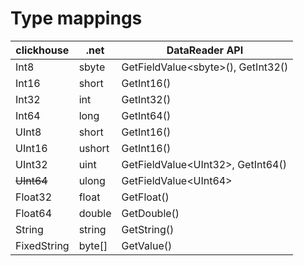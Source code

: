 ﻿# Type mappings
| clickhouse | .net | DataReader API |
|---|---|---|
| Int8 | sbyte | GetFieldValue\<sbyte\>(), GetInt32()|
| Int16 | short | GetInt16()|
| Int32 | int | GetInt32()|
| Int64 | long | GetInt64()|
| UInt8 | short | GetInt16()|
| UInt16| ushort | GetInt16()|
| UInt32| uint | GetFieldValue\<UInt32\>, GetInt64()|
|~~UInt64~~| ulong | GetFieldValue\<UInt64\>|
| Float32 | float | GetFloat()|
| Float64 | double | GetDouble()|
| String | string | GetString()|
| FixedString | byte[] | GetValue()|